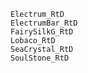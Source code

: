     Electrum_RtD
    ElectrumBar_RtD
    FairySilkG_RtD
    Lobaco_RtD
    SeaCrystal_RtD
    SoulStone_RtD
